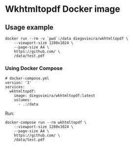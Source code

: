# Wkhtmltopdf Docker image

## Usage example

    docker run --rm -v `pwd`:/data diegovieira/wkhtmltopdf \
        --viewport-size 1280x1024 \
        --page-size A4 \
        https://github.com/ \
        /data/test.pdf

### Using Docker Compose

    # docker-compose.yml
    version: '3'
    services:
      wkhtmltopdf:
        image: diegovieira/wkhtmltopdf:latest
        volumes:
          - .:/data

Run:

    docker-compose run --rm wkhtmltopdf \
        --viewport-size 1280x1024 \
        --page-size A4 \
        https://github.com/ \
        /data/test.pdf
